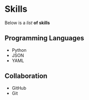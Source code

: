 # Skills

Below is a _list_ **of skills**

## Programming Languages
- Python
- JSON
- YAML

## Collaboration
- GitHub
- Git
